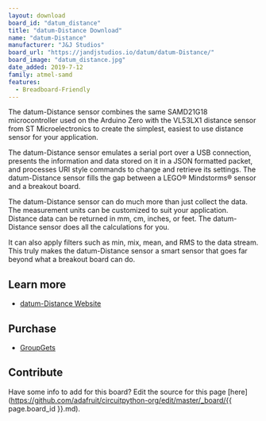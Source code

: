 ```yaml
---
layout: download
board_id: "datum_distance"
title: "datum-Distance Download"
name: "datum-Distance"
manufacturer: "J&J Studios"
board_url: "https://jandjstudios.io/datum/datum-Distance/"
board_image: "datum_distance.jpg"
date_added: 2019-7-12
family: atmel-samd
features:
  - Breadboard-Friendly
---
```


The datum-Distance sensor combines the same SAMD21G18 microcontroller used on the Arduino Zero with the VL53LX1 distance sensor from ST Microelectronics to create the simplest, easiest to use distance sensor for your application.

The datum-Distance sensor emulates a serial port over a USB connection, presents the information and data stored on it in a JSON formatted packet, and processes URI style commands to change and retrieve its settings. The datum-Distance sensor fills the gap between a LEGO® Mindstorms® sensor and a breakout board.

The datum-Distance sensor can do much more than just collect the data. The measurement units can be customized to suit your application. Distance data can be returned in mm, cm, inches, or feet. The datum-Distance sensor does all the calculations for you.

It can also apply filters such as min, mix, mean, and RMS to the data stream. This truly makes the datum-Distance sensor a smart sensor that goes far beyond what a breakout board can do. 

## Learn more
* [datum-Distance Website](https://jandjstudios.io/datum/datum-Distance/)

## Purchase
* [GroupGets](https://groupgets.com/campaigns/568-datum-distance)

## Contribute

Have some info to add for this board? Edit the source for this page [here](https://github.com/adafruit/circuitpython-org/edit/master/_board/{{ page.board_id }}.md).
